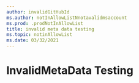 ```yaml
---
author: invalidGitHubId
ms.author: notInAllowListNnotavalidmsaccount
ms.prod: .prodNotInAllowList
title: invalid meta data testing
ms.topic: notinAllowList
ms.date: 03/32/2021
---
```


# InvalidMetaData Testing